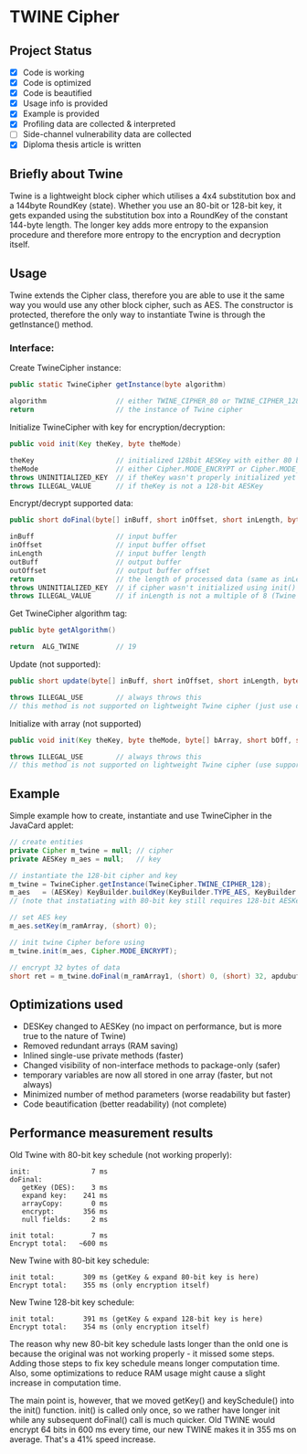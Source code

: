# TWINE Cipher

## Project Status
- [x] Code is working
- [x] Code is optimized
- [x] Code is beautified
- [x] Usage info is provided
- [x] Example is provided
- [x] Profiling data are collected & interpreted
- [ ] Side-channel vulnerability data are collected
- [x] Diploma thesis article is written

## Briefly about Twine
Twine is a lightweight block cipher which utilises a 4x4 substitution box and a 144byte RoundKey (state). Whether you use an 80-bit or 128-bit key, it gets expanded using the substitution box into a RoundKey of the constant 144-byte length. The longer key adds more entropy to the expansion procedure and therefore more entropy to the encryption and decryption itself.

## Usage
Twine extends the Cipher class, therefore you are able to use it the same way you would use any other block cipher, such as AES.
The constructor is protected, therefore the only way to instantiate Twine is through the getInstance() method.
### Interface:
Create TwineCipher instance:
````java
public static TwineCipher getInstance(byte algorithm)

algorithm                 // either TWINE_CIPHER_80 or TWINE_CIPHER_128
return                    // the instance of Twine cipher
````
Initialize TwineCipher with key for encryption/decryption:
```` java
public void init(Key theKey, byte theMode)

theKey                    // initialized 128bit AESKey with either 80 bits or 128 bits of data
theMode                   // either Cipher.MODE_ENCRYPT or Cipher.MODE_DECRYPT
throws UNINITIALIZED_KEY  // if theKey wasn't properly initialized yet
throws ILLEGAL_VALUE      // if theKey is not a 128-bit AESKey
````
Encrypt/decrypt supported data:
````java
public short doFinal(byte[] inBuff, short inOffset, short inLength, byte[] outBuff, short outOffset)

inBuff                    // input buffer
inOffset                  // input buffer offset
inLength                  // input buffer length
outBuff                   // output buffer
outOffset                 // output buffer offset
return                    // the length of processed data (same as inLength if properly executed)
throws UNINITIALIZED_KEY  // if cipher wasn't initialized using init() method.
throws ILLEGAL_VALUE      // if inLength is not a multiple of 8 (Twine is NOPAD)
````
Get TwineCipher algorithm tag:
```` java
public byte getAlgorithm()

return  ALG_TWINE         // 19
````
Update (not supported):
```` java
public short update(byte[] inBuff, short inOffset, short inLength, byte[] outBuff, short outOffset)

throws ILLEGAL_USE        // always throws this
// this method is not supported on lightweight Twine cipher (just use doFinal)
````
Initialize with array (not supported)
```` java
public void init(Key theKey, byte theMode, byte[] bArray, short bOff, short bLen)

throws ILLEGAL_USE        // always throws this
// this method is not supported on lightweight Twine cipher (use supported init)
````

## Example
Simple example how to create, instantiate and use TwineCipher in the JavaCard applet:
```` java
// create entities
private Cipher m_twine = null; // cipher
private AESKey m_aes = null;   // key

// instantiate the 128-bit cipher and key
m_twine = TwineCipher.getInstance(TwineCipher.TWINE_CIPHER_128);
m_aes   = (AESKey) KeyBuilder.buildKey(KeyBuilder.TYPE_AES, KeyBuilder.LENGTH_AES_128, false);
// (note that instatiating with 80-bit key still requires 128-bit AESKey)

// set AES key
m_aes.setKey(m_ramArray, (short) 0);

// init twine Cipher before using
m_twine.init(m_aes, Cipher.MODE_ENCRYPT);

// encrypt 32 bytes of data
short ret = m_twine.doFinal(m_ramArray1, (short) 0, (short) 32, apdubuf, ISO7816.OFFSET_CDATA);
````

## Optimizations used
* DESKey changed to AESKey (no impact on performance, but is more true to the nature of Twine)
* Removed redundant arrays (RAM saving)
* Inlined single-use private methods (faster)
* Changed visibility of non-interface methods to package-only (safer)
* temporary variables are now all stored in one array (faster, but not always)
* Minimized number of method parameters (worse readability but faster)
* Code beautification (better readability) (not complete)

## Performance measurement results

Old Twine with 80-bit key schedule (not working properly):
```
init:               7 ms
doFinal:
   getKey (DES):    3 ms
   expand key:    241 ms
   arrayCopy:       0 ms
   encrypt:       356 ms
   null fields:     2 ms

init total:         7 ms
Encrypt total:   ~600 ms
```
New Twine with 80-bit key schedule:
```
init total:       309 ms (getKey & expand 80-bit key is here)
Encrypt total:    355 ms (only encryption itself)
```
New Twine 128-bit key schedule:
```
init total:       391 ms (getKey & expand 128-bit key is here)
Encrypt total:    354 ms (only encryption itself)
```
The reason why new 80-bit key schedule lasts longer than the onld one is because the original was not working properly - it missed some steps. Adding those steps to fix key schedule means longer computation time. Also, some optimizations to reduce RAM usage might cause a slight increase in computation time.

The main point is, however, that we moved getKey() and keySchedule() into the init() function. init() is called only once, so we rather have longer init while any subsequent doFinal() call is much quicker.
Old TWINE would encrypt 64 bits in 600 ms every time, our new TWINE makes it in 355 ms on average. That's a 41% speed increase.
